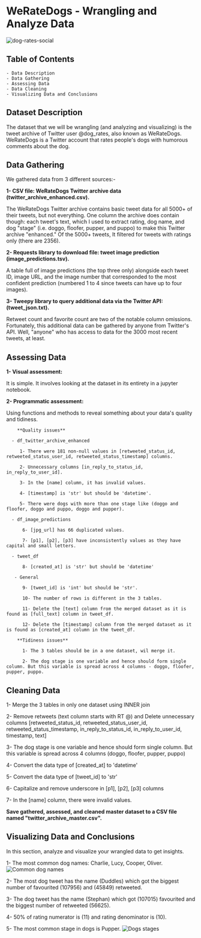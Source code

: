 # WeRateDogs - Wrangling and Analyze Data

![dog-rates-social](https://user-images.githubusercontent.com/65326291/187084491-61e58ed3-2eb2-4f2c-8dc3-9ba75ef6dbfd.jpg)

## Table of Contents
    - Data Description
    - Data Gathering
    - Assessing Data
    - Data Cleaning
    - Visualizing Data and Conclusions


## Dataset Description
The dataset that we will be wrangling (and analyzing and visualizing) is the tweet archive of Twitter user @dog_rates, also known as WeRateDogs. WeRateDogs is a Twitter account that rates people's dogs with humorous comments about the dog.
 
## Data Gathering
We gathered data from 3 different sources:-

**1- CSV file: WeRateDogs Twitter archive data (twitter_archive_enhanced.csv).**

The WeRateDogs Twitter archive contains basic tweet data for all 5000+ of their tweets, but not everything. One column the archive does contain though: each tweet's text, which I used to extract rating, dog name, and dog "stage" (i.e. doggo, floofer, pupper, and puppo) to make this Twitter archive "enhanced." Of the 5000+ tweets, It filtered for tweets with ratings only (there are 2356).

**2- Requests library to download file: tweet image prediction (image_predictions.tsv).**

A table full of image predictions (the top three only) alongside each tweet ID, image URL, and the image number that corresponded to the most confident prediction (numbered 1 to 4 since tweets can have up to four images).

**3- Tweepy library to query additional data via the Twitter API: (tweet_json.txt).**

Retweet count and favorite count are two of the notable column omissions. Fortunately, this additional data can be gathered by anyone from Twitter's API. Well, "anyone" who has access to data for the 3000 most recent tweets, at least.


## Assessing Data

  **1- Visual assessment:**
  
It is simple. It involves looking at the dataset in its entirety in a jupyter notebook.

  **2- Programmatic assessment:**
  
Using functions and methods to reveal something about your data's quality and tidiness.

        **Quality issues**
        
      - df_twitter_archive_enhanced
      
         1- There were 181 non-null values in [retweeted_status_id, retweeted_status_user_id, retweeted_status_timestamp] columns.
         
         2- Unnecessary columns [in_reply_to_status_id, in_reply_to_user_id].
         
         3- In the [name] column, it has invalid values.
         
         4- [timestamp] is 'str' but should be 'datetime'.
         
         5- There were dogs with more than one stage like (doggo and floofer, doggo and puppo, doggo and pupper).

      - df_image_predictions
      
          6- [jpg_url] has 66 duplicated values.
          
          7- [p1], [p2], [p3] have inconsistently values as they have capital and small letters.

      - tweet_df
      
          8- [created_at] is 'str' but should be 'datetime'

       - General
       
          9- [tweet_id] is 'int' but should be 'str'.
          
          10- The number of rows is different in the 3 tables.
          
          11- Delete the [text] column from the merged dataset as it is found as [full_text] column in tweet_df.
          
          12- Delete the [timestamp] column from the merged dataset as it is found as [created_at] column in the tweet_df.

        **Tidiness issues**
        
          1- The 3 tables should be in a one dataset, wil merge it.
          
          2- The dog stage is one variable and hence should form single column. But this variable is spread across 4 columns - doggo, floofer, pupper, puppo.
          
## Cleaning Data

1- Merge the 3 tables in only one dataset using INNER join

2- Remove retweets (text column starts with RT @) and Delete unnecessary columns [retweeted_status_id, retweeted_status_user_id, retweeted_status_timestamp, in_reply_to_status_id, in_reply_to_user_id, timestamp, text]

3- The dog stage is one variable and hence should form single column. But this variable is spread across 4 columns (doggo, floofer, pupper, puppo)

4- Convert the data type of [created_at] to 'datetime'

5- Convert the data type of [tweet_id] to 'str'

6- Capitalize and remove underscore in [p1], [p2], [p3] columns

7- In the [name] column, there were invalid values.

**Save gathered, assessed, and cleaned master dataset to a CSV file named "twitter_archive_master.csv".**


## Visualizing Data and Conclusions
In this section, analyze and visualize your wrangled data to get insights.
 
1- The most common dog names: Charlie, Lucy, Cooper, Oliver.
![Common dog names](https://user-images.githubusercontent.com/65326291/187084497-1187eb21-8273-457e-a2df-af534dd17882.png)

2- The most dog tweet has the name (Duddles) which got the biggest number of favourited (107956) and (45849) retweeted.

3- The dog tweet has the name (Stephan) which got (107015) favourited and the biggest number of retweeted (56625).

4- 50% of rating numerator is (11) and rating denominator is (10).

5- The most common stage in dogs is Pupper.
![Dogs stages](https://user-images.githubusercontent.com/65326291/187084506-ba757a2e-090d-4cf5-9918-825eedf2b904.png)


